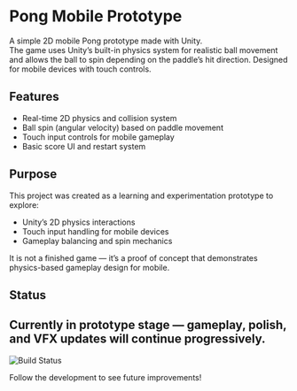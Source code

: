 # Pong Mobile Prototype

A simple 2D mobile Pong prototype made with Unity.  
The game uses Unity’s built-in physics system for realistic ball movement and allows the ball to spin depending on the paddle’s hit direction. Designed for mobile devices with touch controls.

##  Features
- Real-time 2D physics and collision system  
- Ball spin (angular velocity) based on paddle movement  
- Touch input controls for mobile gameplay  
- Basic score UI and restart system  

##  Purpose
This project was created as a learning and experimentation prototype to explore:
- Unity’s 2D physics interactions  
- Touch input handling for mobile devices
- Gameplay balancing and spin mechanics  

It is not a finished game — it’s a proof of concept that demonstrates physics-based gameplay design for mobile.

## Status
Currently in **prototype stage** — gameplay, polish, and VFX updates will continue progressively.  
---

![Build Status](https://github.com/Serdumenn/PongMobilePrototype/actions/workflows/build-android.yml/badge.svg)

Follow the development to see future improvements!

